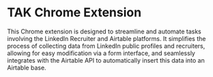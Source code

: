 <h1> TAK Chrome Extension</h1>


This Chrome extension is designed to streamline and automate tasks involving the LinkedIn Recruiter and Airtable platforms. It simplifies the process of collecting data from LinkedIn public profiles and recruiters, allowing for easy modification via a form interface, and seamlessly integrates with the Airtable API to automatically insert this data into an Airtable base.

